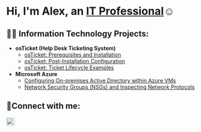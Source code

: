 <h1>Hi, I'm Alex, an <a href="https://linkedin.com/in/alex-clark94">IT Professional</a>☺</h1>

<h2>👨‍💻 Information Technology Projects:</h2>

- <b>osTicket (Help Desk Ticketing System)</b>
  - [osTicket: Prerequisites and Installation](https://github.com/KidAlby/osticket-prereqs)
  - [osTicket: Post-Installation Configuration](https://github.com/KidAlby/post-install-config)
  - [osTicket: Ticket Lifecycle Examples](https://github.com/KidAlby/ticket-lifecycle)
- <b>Microsoft Azure</b>
  - [Configuring On-premises Active Directory within Azure VMs](https://github.com/KidAlby/configure-ad)
  - [Network Security Groups (NSGs) and Inspecting Network Protocols](https://github.com/KidAlby/azure-network-protocols)

<h2>🤳Connect with me:</h2>


[<img align="left" alt="Alex | LinkedIn" width="22px" src="https://cdn.jsdelivr.net/npm/simple-icons@v3/icons/linkedin.svg" />][linkedin]



[linkedin]: https://linkedin.com/in/alex-clark94
